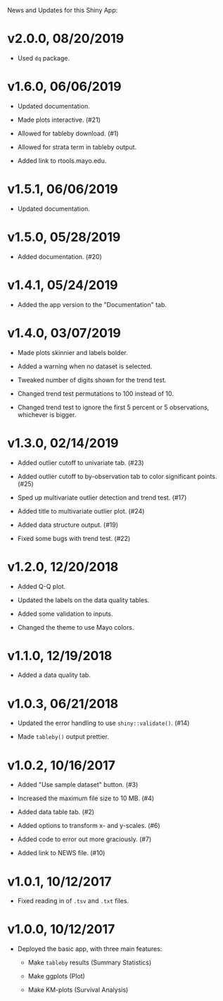 News and Updates for this Shiny App:

# v2.0.0, 08/20/2019

- Used `dq` package.

# v1.6.0, 06/06/2019

- Updated documentation.

- Made plots interactive. (#21)

- Allowed for tableby download. (#1)

- Allowed for strata term in tableby output. 

- Added link to rtools.mayo.edu.

# v1.5.1, 06/06/2019

- Updated documentation.

# v1.5.0, 05/28/2019

- Added documentation. (#20)

# v1.4.1, 05/24/2019

- Added the app version to the "Documentation" tab.

# v1.4.0, 03/07/2019

- Made plots skinnier and labels bolder.

- Added a warning when no dataset is selected.

- Tweaked number of digits shown for the trend test.

- Changed trend test permutations to 100 instead of 10.

- Changed trend test to ignore the first 5 percent or 5 observations, whichever is bigger.

# v1.3.0, 02/14/2019

- Added outlier cutoff to univariate tab. (#23)

- Added outlier cutoff to by-observation tab to color significant points. (#25)

- Sped up multivariate outlier detection and trend test. (#17)

- Added title to multivariate outlier plot. (#24)

- Added data structure output. (#19)

- Fixed some bugs with trend test. (#22)

# v1.2.0, 12/20/2018

- Added Q-Q plot.

- Updated the labels on the data quality tables.

- Added some validation to inputs.

- Changed the theme to use Mayo colors.

# v1.1.0, 12/19/2018

- Added a data quality tab.

# v1.0.3, 06/21/2018

- Updated the error handling to use `shiny::validate()`. (#14)

- Made `tableby()` output prettier.

# v1.0.2, 10/16/2017

- Added "Use sample dataset" button. (#3)

- Increased the maximum file size to 10 MB. (#4)

- Added data table tab. (#2)

- Added options to transform x- and y-scales. (#6)

- Added code to error out more graciously. (#7)

- Added link to NEWS file. (#10)

# v1.0.1, 10/12/2017

- Fixed reading in of `.tsv` and `.txt` files.

# v1.0.0, 10/12/2017

- Deployed the basic app, with three main features:

  - Make `tableby` results (Summary Statistics)
  
  - Make ggplots (Plot)
  
  - Make KM-plots (Survival Analysis)

